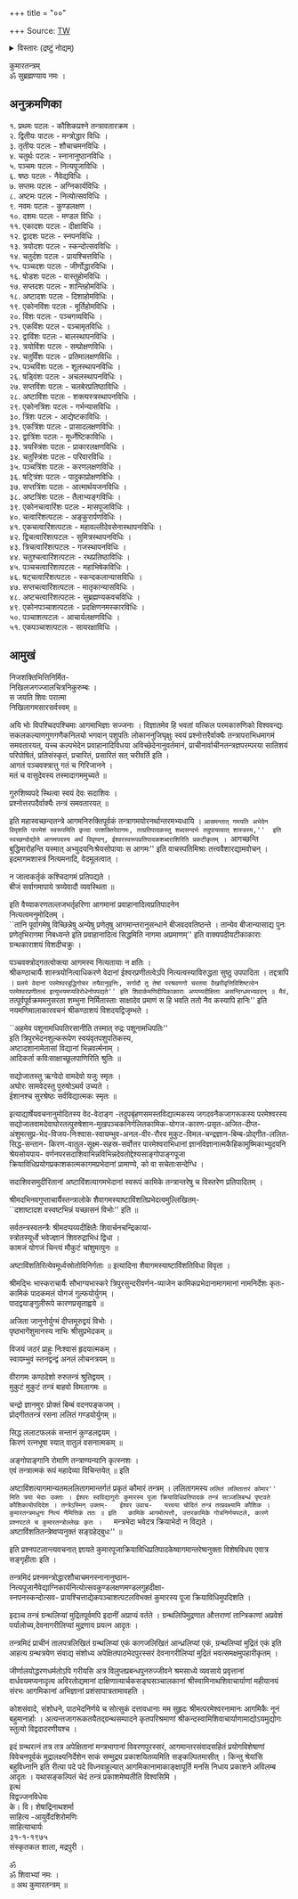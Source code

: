 +++
title = "००"

+++
Source: [TW](https://archive.org/details/kumara-tantram)

<details><summary>विस्तारः (द्रष्टुं नोद्यम्)</summary>

The content within the ( ) at the end of a line  
contains footnote / variation. The content  
within [ ] pertains to additional information.  

The book kumAratantram was edited by E.M. Kandaswami Sarma.  Lord Ishvara revealed the nectar of Kumara Tantram to Kaushika Mahamuni.  Composed of 3523 verses, the Kumara Tantram is a part of Shrimal Lalitagamabheda scripture which in turn is part of the ocean of Shaivagama. The Kumara Tantram gives detailed methods in the worship of our beloved Lord Subrahmanyam Swami.  

The following are observations and possible variations:    
When drawing up the vargas (groups) of the mantrodhara as per verse 2.3, the eight groups may be  
(1)  अ   to   अः,   
(2)  क   to   ङ,   
(3)  च   to   ञ,   
(4)  ट   to   ण,   
(5)  त   to   न,   
(6)  प   to   म,   
(7)  य   to   श    
(8)  ष   to   क्ष  - this is likely with  ळ .   
First group contains sixteen vowels  अ  to  अः.  Second group onwards, each varga has five syllables. Thus, the eight groups are formed of all syllables from   अ  to  क्ष .  

Based on the above grouping, the third alphabet of the eighth varga is  ह  and as given in verse 2.18 the beeja akshara of  ह्रीं  is formed. Hence, the mantra ॐ देवसेनायै नमः ।  (14) may be  ॐ ह्रीं देवसेनायै नमः ।  (14) along with the beeja akshara of ह्रीं.  

As given in verse 2.23, the first akshara of the name with bindu is to be added. Hence, instead of  ॐ यं वायवे नमः , the variation may be  ॐ वं वायवे नमः . Similarly, as given in verse 2.26 instead of  ॐ यं पूतायै नमः  the variation may be  ॐ पं पूतायै नमः.  
These are observations through Academic study.  
--- Preeti  

Proofread by Preeti N Bhandare pnbhandare at gmail.com  


</details>



कुमारतन्त्रम्   
ॐ सुब्रह्मण्याय नमः ।  
## अनुक्रमणिका  
१.  प्रथमः पटलः - कौशिकप्रश्ने तन्त्रावतारक्रम ।  
२.  द्वितीयः पाटलः - मन्त्रोद्धार विधिः ।  
३.  तृतीयः पटलः - शौचाचमनविधिः ।  
४.  चतुर्थः पटलः  -  स्नानानुष्ठानविधिः ।  
५.  पञ्चमः पटलः  -  नित्यपूजाविधिः ।  
६.  षष्ठः पटलः  -  नैवेद्यविधिः ।  
७.  सप्तमः पटलः  -  अग्निकार्यविधिः ।  
८.  अष्टमः पटलः  -  नित्योत्सवविधिः ।  
९.  नवमः पटलः - कुण्डलक्षण ।  
१०. दशमः पटलः - मण्डल विधिः ।  
११. एकादशः पटलः  -  दीक्षाविधिः ।  
१२. द्वादशः पटलः  -  स्नपनविधिः ।  
१३. त्रयोदशः  पटलः  -  स्कन्दोत्सवविधिः ।  
१४. चतुर्दशः पटलः  -  प्रायश्चित्तविधिः ।  
१५. पञ्चदशः पटलः  -  जीर्णोद्धारविधिः ।  
१६. षोडशः पटलः  -  वास्तुहोमविधिः ।  
१७. सप्तदशः पटलः  -  शान्तिहोमविधिः ।  
१८. अष्टादशः पटलः  -  दिशाहोमविधिः ।  
१९. एकोनविंशः पटलः  -  मूर्तिहोमविधिः ।  
२०. विंशः पटलः  -  पञ्चगव्यविधिः ।  
२१. एकविंशः पटल  -  पञ्चामृतविधिः ।  
२२. द्वाविंशः पटलः  -  बालस्थापनविधिः ।  
२३. त्रयोविंशः पटलः  -  सम्प्रोक्षणविधिः ।  
२४. चतुर्विंशः पटलः  -  प्रतिमालक्षणविधिः ।  
२५. पञ्चविंशः पटलः  -  शूलस्थापनविधिः ।  
२६. षड्विंशः पटलः  -  अचलस्थापनविधिः ।  
२७. सप्तविंशः पटलः  -  चलबेरप्रतिष्ठाविधिः ।  
२८. अष्टाविंशः पटलः  -  शक्त्यस्त्रस्थापनविधिः ।  
२९. एकोनत्रिंशः पटलः  -  गर्भन्यासविधिः ।  
३०. त्रिंशः पटलः  -  आद्येष्टकाविधिः ।  
३१. एकत्रिंशः पटलः  -  प्रासादलक्षणविधिः ।  
३२. द्वात्रिंशः पटलः  -  मूर्ध्नेष्टिकाविधिः ।  
३३. त्रयस्त्रिंशः पटलः  -  प्राकारलक्षणविधिः ।  
३४. चतुस्त्रिंशः पटलः  -  परिवारविधिः ।  
३५. पञ्चत्रिंशः पटलः  -  करणलक्षणविधिः ।  
३६. षट्त्रिंशः पटलः  -  पादुकाप्रोक्षणविधिः ।  
३७. सप्तत्रिंशः पटलः  -  आत्मार्थयजनविधिः ।  
३८. अष्टत्रिंशः पटलः  -  तैलाभ्यङ्गविधिः ।  
३९. एकोनचत्वारिंशः पटलः  - मासपूजाविधिः ।  
४०. चत्वारिंशत्पटलः  -  अङ्कुरार्पणविधिः ।  
४१. एकचत्वारिंशत्पटलः  -  महावल्लीदेवसेनास्थापनविधिः ।  
४२. द्विचत्वारिंशत्पटलः  -  सुमित्रस्थापनविधिः ।  
४३. त्रिचत्वारिंशत्पटलः  -  गजस्थापनविधिः ।  
४४. चतुश्चत्वारिंशत्पटलः  -  रथप्रतिष्ठाविधिः ।  
४५. पञ्चचत्वारिंशत्पटलः  -  महाभिषेकविधिः ।  
४६. षट्चत्वारिंशत्पटलः  -  स्कन्दकलान्यासविधिः ।  
४७. सप्तचत्वारिंशत्पटलः  -  मातृकान्यासविधिः ।  
४८. अष्टचत्वारिंशत्पटलः  -  सुब्रह्मण्यकवचविधिः ।  
४९. एकोनपञ्चाशत्पटलः  -  प्रदक्षिणनमस्कारविधिः ।  
५०. पञ्चाशत्पटलः  -  आचार्यलक्षणविधिः ।  
५१. एकपञ्चाशत्पटलः - सायरक्षाविधिः ।  

## आमुखं  
निजशक्तिभित्तिनिर्मित-  
निखिलजगज्जालचित्रनिकुरुम्बः ।  
स जयति शिवः परात्मा  
निखिलागमसारसर्वस्वम् ॥  

अयि भोः विपश्चिदपश्चिमाः आगमाभिज्ञाः सज्जनाः । विज्ञातमेव हि भवतां यत्किल परमकारुणिको विश्ववन्द्यः सकलकल्याणगुणगणैकनिलयो भगवान् पशुपतिः लोकाननुजिघृक्षुः स्वयं प्रश्नोत्तरैर्वाक्यैः तन्त्रापराभिधमागमं समवतारयत्, यच्च कल्पभेदेन प्रवाहानादिविधया अविच्छेदेनानुवर्तमानं, प्राचीनार्वाचीनतन्त्रज्ञपरम्परया सातिशयं परिपोषितं, प्रतिसंस्कृतं, प्रचारितं, प्रसारितं सत् चरीवर्ति इति ।  
आगतं पञ्चवक्त्रात्तु गतं च गिरिजानने ।  
मतं च वासुदेवस्य तस्मादागममुच्यते ॥  

गुरुशिष्यपदे स्थित्वा स्वयं देवः सदाशिवः ।  
प्रश्नोत्तरपदैर्वाक्यैः तन्त्रं समवतारयत् ॥  

इति महास्वच्छन्दतन्त्रे आगमनिरुक्तिपूर्वकं तन्त्रागमयोरनर्थान्तरमभ्यधायि । ``आसमन्तात् गमयति अभेदेन विमृशति पारमेशं स्वरूपमिति कृत्वा परशक्तिरेवागमः, तत्प्रतिपादकस्तु शब्दसन्दर्भः तदुपायत्वात् शास्त्रस्य,''  इति स्वच्छन्दोद्योते आगमपदस्य अर्थं विवृण्वन्, ईश्वरस्वरूपप्रतिपादकशब्दराशिरिति प्रकटीकृतम् । ``आगच्छन्ति बुद्धिमारोहन्ति यस्मात् अभ्युदयनिःश्रेयसोपायाः स आगमः'' इति वाचस्पतिमिश्राः तत्त्ववैशारद्यामवोचन् । इदमागमशास्त्रं नित्यमनादि, वेदमूलत्वात् ।  

न जात्वकर्तृकं कश्चिदागमं प्रतिपद्यते ।  
बीजं सर्वागमापाये त्रय्येवादौ व्यवस्थिता ॥  

इति वैय्याकरणतल्लजभर्तृहरिणा आगमानां प्रवाहानादित्वप्रतिपादनेन  
नित्यत्वमनुमोदितम् ।  
``तानि पूर्वागमेषु विच्छिन्नेषु अन्येषु प्रणेतृषु आगमान्तरानुसन्धाने बीजवदवतिष्ठन्ते । तान्येव बीजान्यासाद्य पुनः प्रणेतृभिरागमा निबध्यन्ते इति प्रवाहानादित्वं सिद्धमिति नागमा अप्रमाणम्'' इति वाक्यपदीयटीकाकाराः ग्रन्थकाराशयं विशदीचक्रुः ।  

पञ्चवक्त्रोद्गतत्वोक्त्या आगमस्य नित्यतायाः न क्षतिः ।  
श्रीकण्ठाचार्यैः शास्त्रयोनित्वाधिकरणे वेदानां ईश्वरप्रणीतत्वेऽपि नित्यत्वस्याविरुद्धता सुष्ठु उपपादिता । तद्दत्रापि । ``प्रलये वेदानां परमेश्वरबुद्धिगोचर तयैवानुवृत्तिः, सर्गादौ तु तेषां परश्रवणगो चरतया वैखरीवृत्तिविशिष्टत्वेन परमेश्वरप्रणीतत्वं इत्युभयमप्यविरोधेनोपपद्यते'' इति शिवार्कमणिदीपिकाकाराः अप्पय्यदीक्षिताः असन्दिग्धमभ्यवदन् ॥ मैवं, ``तत्पूर्वपूर्वक्रममनुसरता शम्भुना निर्मितास्ताः साक्षादेव प्रमाणं स हि भवति ततो नैव कस्यापि हानिः'' इति नयमणिमालाकारवचनं श्रीकण्ठाशयं विशदयद्विजृम्भते ।  

``अहमेव पशूनामधिपतिरसानीति तस्मात् रुद्रः पशूनामधिपतिः''  
इति त्रिपुरभेदनशुल्करूपेण स्वयंवृतपशुपतिकस्य,  
अष्टादशानामेतासां विद्यानां भिन्नवर्त्मनाम् ।  
आदिकर्ता कविःसाक्षाच्छूलपाणिरिति श्रुतिः ॥  

सद्योजातस्तु ऋग्वेदो वामदेवो यजुः स्मृतः ।  
अघोरः सामवेदस्तु पुरुषोऽथर्व उच्यते ।  
ईशानश्च सुरश्रेष्ठः सर्वविद्यात्मकः स्मृतः ॥  

इत्याद्यार्षेयवचनानुमोदितस्य वेद-वेदाङ्ग -तदुपबृंहणसमस्तविद्यात्मकस्य जगदवनैकजागरूकस्य परमेश्वरस्य सद्योजातवामदेवाघोरतत्पुरुषेशान-मुखपञ्चकनिर्गलितकामिक-योगज-कारण-प्रसृत-अजित-दीप्त- अंशुमत्सुप्र-भेद-विजय-निःश्वास-स्वायम्भुव-अनल-वीर-रौरव मुकुट-विमल-चन्द्रज्ञान-बिम्ब-प्रोद्गीत-ललित-सिद्ध-सन्तान- किरण-वातुल-सूक्ष्म-सहस्र-सर्वोत्तर पारमेश्वराभिधानां ज्ञानविज्ञानात्मकैहिकामुष्मिकाभ्युदयनि श्रेयसोयपाय- वर्णनपरसदाशिवाभिन्नविभिन्नदेवतोद्देश्यसाङ्गोपाङ्गपूजा क्रियाविधिप्रयोगप्रकाशकात्मकागमप्रभेदानां प्रामाण्ये, को वा सचेताःसन्देग्धि ।  

सदाशिवसमुदीरितानां अष्टाविंशत्यागमभेदानां स्वरूपं कामिके तन्त्रान्तरेषु च विस्तरेण प्रतिपादितम् ।  

श्रीमदभिनवगुप्ताचार्यैस्तन्त्रालोके शैवागमस्याष्टाविंशतिप्रभेदत्वमुल्लिखितम्-  
``दशाष्टादश वस्वष्टभिन्नं यच्छासनं विभोः'' इति ॥  

सर्वतन्त्रस्वतन्त्रैः श्रीमदप्पय्यदीक्षितैः शिवार्चनचन्द्रिकायां-  
स्त्रोतस्यूर्ध्वे भवेज्ज्ञानं शिवरुद्राभिधं द्विधा ।  
कामजं योगजं चिन्त्यं मौकुटं चांशुमत्पुनः ॥  

अष्टाविंशतिरित्येवमूर्ध्वस्रोतोविनिर्गताः ॥ इत्यादिना शैवागमस्याष्टाविंशतिविधा विवृता ।  

श्रीमद्भिः भास्कराचार्यैः सौभाग्यभास्करे त्रिपुरसुन्दरीवर्णन-व्याजेन कामिकप्रभेदानामागमानां नामनिर्देशः कृतः-  
कामिकं पादकमलं योगजं गुल्फयोर्युगम् ।  
पादद्वयाङ्गुलीरूपे कारणप्रसृताह्वये ॥  

अजिता जानुनोर्युग्मं दीप्तमूरुद्वयं विभोः ।  
पृष्ठभागेंशुमानस्य नाभिः श्रीसुप्रभेदकम् ॥  

विजयं जठरं प्राहुः निःश्वासं हृदयात्मकम् ।  
स्वायम्भुवं स्तनद्वन्द्वं अनलं लोचनत्रयम् ॥  

वीरागमः कण्ठदेशो रुरुतन्त्रं श्रुतिद्वयम् ।  
मुकुटं मुकुटं तन्त्रं बाहवो विमलागमः ॥  

चन्द्रो ज्ञानमुरः प्रोक्तं बिम्बं वदनपङ्कजम् ।  
प्रोद्गीततन्त्रं रसना ललितं गण्डयोर्युगम् ॥  

सिद्ध ललाटफलकं सन्तानं कुण्डलद्वयम् ।  
किरणं रत्नभूषा स्यात् वातुलं वसनात्मकम् ॥  

अङ्गोपाङ्गानि रोमाणि तन्त्राण्यन्यानि कृत्स्नशः ।  
एवं तन्त्रात्मकं रूपं महादेव्या विचिन्तयेत् ॥ इति  

अष्टाविंशत्यागमान्यतमललितागमान्तर्गतं प्रकृतं कौमारं तन्त्रम् । ललितागमस्य ``ललितं ललितात्तरं कोमार'' मिति त्रया भेदाः उक्ताः । ईश्वरः स्वविद्यागुरोः कुमारस्य पूजा क्रियाविधिप्रतिपादकं तन्त्रं साञ्जलिबन्धं पृष्टवते कौशिकायोपदिदेश । तन्त्रेऽस्मिन् उक्तम्-  
ईश्वर उवाच-  
यत्त्वया चोदितं तन्त्रं तत्प्रवक्ष्यामि कौशिक ।  
कुमारतन्त्रमधुना नित्यं नैमित्तिकं ततः ॥ इति  
कामिके आगमोत्पत्तौ, उत्तरकामिके गोत्रनिर्णयपटले, कारणे प्रश्नपटले च कुमारतन्त्रोल्लेखः कृतः ।  
``मन्त्रभेदा भवेदत्र क्रियाभेदो न विद्यते ।  
अष्टाविंशतितन्त्रेष्वप्यनुक्तं सङ्ग्रहेद्बुधः'' ॥  

इति प्रश्नपटलान्त्यवचनात् ज्ञायते कुमारपूजाक्रियाविधिप्रतिपादकेष्वागमान्तरेष्वनुक्ता विशेषविधय एवात्र सङ्गृहीताः इति ।  

तन्त्रमिदं प्रश्नमन्त्रोद्धारशौचाचमनस्नानानुष्ठान-  
नित्यपूजानैवेद्याग्निकार्यनित्योत्सवकुण्डलक्षणमण्डलगुहदीक्षा-  
स्नपनस्कन्दोत्सव- प्रायश्चित्ताद्येकपञ्चाशत्पटलविभक्तं कुमारस्य पूजा क्रियाविधिमुपदिशति ।  

इदञ्च तन्त्रं ग्रन्थलिप्यां मुद्रितपूर्वमपि इदानीं अप्राप्यं वर्तते । ग्रन्थलिपिमुद्रणात औत्तराणां तान्त्रिकाणां अप्रवेशं पर्यालोच्य,देवनागरीलिप्यां मुद्रणाय प्रयत्न आदृतः ।  

तन्त्रमिदं प्राचीनं तालपत्रलिखितं ग्रन्थलिप्यां एकं कागजलिखितं आन्ध्रलिप्यां एकं, ग्रन्थलिप्यां मुद्रितं एकं इति आहत्य ग्रन्थत्रयेण संवाद्य संशोध्य अपेक्षितपाठभेदपुरस्सरं देवनागरीलिप्यां मुद्रितं भवत्समक्षमुपहारीकृतम् ।  

जीर्णालयोद्धरणधर्मतोऽपि गरीयसि अत्र विलुप्तप्रबन्धपुनरुज्जीवने श्रमसाध्ये व्यवसाये प्रवृत्तानां वार्धवयमप्यनादृत्य अविरतोद्यमानां दाक्षिणात्यार्चकसङ्घसञ्चालकानां श्रीस्वामिनाथशिवाचार्याणां महीयानयं संरभः आगमिकानां अभिज्ञानां प्रशंसापात्रतामावहति ।  

कोशसंवादे, संशोधने, पाठभेदनिर्णये च सोत्सुकं दत्तावधानाः मम सुहृदः श्रीमत्परमेश्वरनामानः आगमिकैः नूनं बहुमानार्हाः । अत्यन्तजागरूकतयैतद्ग्रन्थसम्पादने कृतपरिश्रमाणां श्रीकन्दस्वामिशिवाचार्याणामाद्योऽयमुद्योगः स्तुत्यो विद्वदादरणीयश्च ।  

इदं ग्रन्थरत्नं तत्र तत्र अपेक्षितानां मन्त्रभागानां विवरणपुरस्सरं, आगमान्तरसंवादसहितं प्रयोगविशेषाणां विवेचनपूर्वकं मुद्रालक्ष्यनिर्देशेन साकं सम्मुद्र्य प्रकाशयितव्यमिति सङ्कल्पितमासीत् । किन्तु श्रेयांसि बहुविध्नानि इति रीत्या पदे पदे विध्नवाहुल्यात् आगमिकानामाकाङ्क्षापूर्ति मनसि निधाय प्रकाशने अविलम्ब आदृतः । यथासङ्कल्पितं चेदं तन्त्रं प्रकाशमेष्यतीति विश्वसिमि ।  
इत्थं  
विद्वज्जनविधेयः  
के। वि। शेषाद्रिनाथशर्मा  
साहित्य -आयुर्वेदशिरोमणिः  
साहित्याचार्यः  
३१-१-१९७५  
संस्कृतकल शाला, मद्रपुरी ।  

ॐ  
ॐ शिवाभ्यां नमः ।  
॥ अथ कुमारतन्त्रम् ॥  
